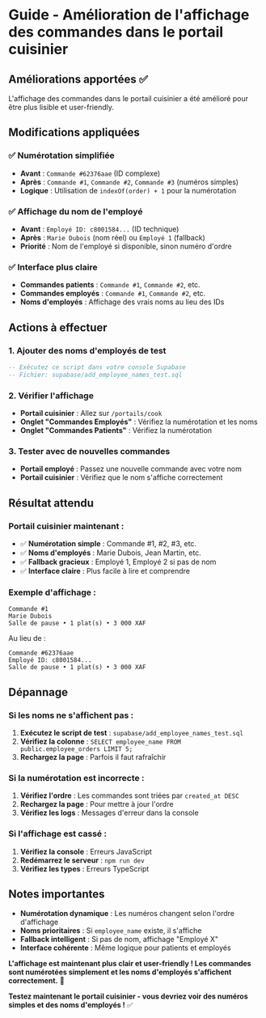 # Guide - Amélioration de l'affichage des commandes dans le portail cuisinier

## Améliorations apportées ✅

L'affichage des commandes dans le portail cuisinier a été amélioré pour être plus lisible et user-friendly.

## Modifications appliquées

### ✅ Numérotation simplifiée
- **Avant** : `Commande #62376aae` (ID complexe)
- **Après** : `Commande #1`, `Commande #2`, `Commande #3` (numéros simples)
- **Logique** : Utilisation de `indexOf(order) + 1` pour la numérotation

### ✅ Affichage du nom de l'employé
- **Avant** : `Employé ID: c8001584...` (ID technique)
- **Après** : `Marie Dubois` (nom réel) ou `Employé 1` (fallback)
- **Priorité** : Nom de l'employé si disponible, sinon numéro d'ordre

### ✅ Interface plus claire
- **Commandes patients** : `Commande #1`, `Commande #2`, etc.
- **Commandes employés** : `Commande #1`, `Commande #2`, etc.
- **Noms d'employés** : Affichage des vrais noms au lieu des IDs

## Actions à effectuer

### 1. Ajouter des noms d'employés de test
```sql
-- Exécutez ce script dans votre console Supabase
-- Fichier: supabase/add_employee_names_test.sql
```

### 2. Vérifier l'affichage
- **Portail cuisinier** : Allez sur `/portails/cook`
- **Onglet "Commandes Employés"** : Vérifiez la numérotation et les noms
- **Onglet "Commandes Patients"** : Vérifiez la numérotation

### 3. Tester avec de nouvelles commandes
- **Portail employé** : Passez une nouvelle commande avec votre nom
- **Portail cuisinier** : Vérifiez que le nom s'affiche correctement

## Résultat attendu

### Portail cuisinier maintenant :
- ✅ **Numérotation simple** : Commande #1, #2, #3, etc.
- ✅ **Noms d'employés** : Marie Dubois, Jean Martin, etc.
- ✅ **Fallback gracieux** : Employé 1, Employé 2 si pas de nom
- ✅ **Interface claire** : Plus facile à lire et comprendre

### Exemple d'affichage :
```
Commande #1
Marie Dubois
Salle de pause • 1 plat(s) • 3 000 XAF
```

Au lieu de :
```
Commande #62376aae
Employé ID: c8001584...
Salle de pause • 1 plat(s) • 3 000 XAF
```

## Dépannage

### Si les noms ne s'affichent pas :
1. **Exécutez le script de test** : `supabase/add_employee_names_test.sql`
2. **Vérifiez la colonne** : `SELECT employee_name FROM public.employee_orders LIMIT 5;`
3. **Rechargez la page** : Parfois il faut rafraîchir

### Si la numérotation est incorrecte :
1. **Vérifiez l'ordre** : Les commandes sont triées par `created_at DESC`
2. **Rechargez la page** : Pour mettre à jour l'ordre
3. **Vérifiez les logs** : Messages d'erreur dans la console

### Si l'affichage est cassé :
1. **Vérifiez la console** : Erreurs JavaScript
2. **Redémarrez le serveur** : `npm run dev`
3. **Vérifiez les types** : Erreurs TypeScript

## Notes importantes

- **Numérotation dynamique** : Les numéros changent selon l'ordre d'affichage
- **Noms prioritaires** : Si `employee_name` existe, il s'affiche
- **Fallback intelligent** : Si pas de nom, affichage "Employé X"
- **Interface cohérente** : Même logique pour patients et employés

**L'affichage est maintenant plus clair et user-friendly ! Les commandes sont numérotées simplement et les noms d'employés s'affichent correctement.** 🎉

**Testez maintenant le portail cuisinier - vous devriez voir des numéros simples et des noms d'employés !** ✅






